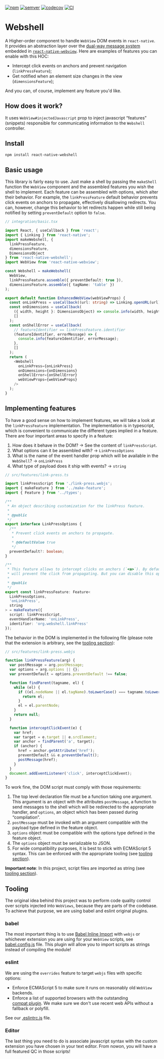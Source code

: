 [![npm](https://img.shields.io/npm/v/react-native-webshell)](https://www.npmjs.com/package/react-native-webshell)
[![semver](https://img.shields.io/badge/semver-2.0.0-e10079.svg)](https://semver.org/spec/v2.0.0.html)
[![codecov](https://img.shields.io/codecov/c/gh/jsamr/react-native-webshell)]((https://codecov.io/gh/jsamr/react-native-webshell))
[![CI](https://github.com/jsamr/react-native-webshell/workflows/CI/badge.svg?branch=master)](https://github.com/jsamr/react-native-webshell/actions?query=branch%3Amaster+workflow%3ACI)

# Webshell

A Higher-order component to handle `WebView` DOM events in `react-native`. It provides an
abstraction layer over the [dual-way message
system](https://github.com/react-native-community/react-native-webview/blob/master/docs/Guide.md#communicating-between-js-and-native)
embedded in
[`react-native-webview`](https://github.com/react-native-community/react-native-webview).
Here are examples of features you can enable with this HOC:

- Intercept click events on anchors and prevent navigation (`linkPressFeature`);
- Get notified when an element size changes in the view (`dimensionsFeature`);

And you can, of course, implement any feature you'd like.

## How does it work?

It uses `WebView#injectedJavascript` prop to inject javascript “features” (snippets) responsible
for communicating information to the `Webshell` controller.

## Install

```bash
npm install react-native-webshell
```

## Basic usage

This library is fairly easy to use. Just make a shell by passing the
`makeShell` function the `WebView` component and the assembled features you wish
the shell to implement. Each feature can be assembled with options, which alter
their behavior. For example, the `linkPressFeature` default behavior prevents
click events on anchors to propagate, effectively disallowing redirects. You
can, however, change this behavior to let redirects happen while still being
notified by setting `preventDefault` option to `false`.

```ts
// integration/basic.tsx

import React, { useCallback } from 'react';
import { Linking } from 'react-native';
import makeWebshell, {
  linkPressFeature,
  dimensionsFeature,
  DimensionsObject
} from 'react-native-webshell';
import WebView from 'react-native-webview';

const Webshell = makeWebshell(
  WebView,
  linkPressFeature.assemble({ preventDefault: true }),
  dimensionsFeature.assemble({ tagName: 'table' })
);

export default function EnhancedWebView(webViewProps) {
  const onLinkPress = useCallback((url: string) => Linking.openURL(url), []);
  const onDimensions = useCallback(
    ({ width, height }: DimensionsObject) => console.info(width, height),
    []
  );
  const onShellError = useCallback(
    // featureIdentifier == linkPressFeature.identifier
    (featureIdentifier, errorMessage) => {
      console.info(featureIdentifier, errorMessage);
    },
    []
  );
  return (
    <Webshell
      onLinkPress={onLinkPress}
      onDimensions={onDimensions}
      onShellError={onShellError}
      webViewProps={webViewProps}
    />
  );
}

```

## Implementing features

To have a good sense on how to implement features, we will take a look at the
`linkPressFeature` implementation. The implementation is in typescript, which
is convenient to communicate the different types implied in a feature. There
are four important areas to specify in a feature:

1. How does it behave in the DOM? → See the content of `linkPressScript`.
2. What options can it be assembled with? → `LinkPressOptions`
3. What is the name of the event handler prop which will be available in the
   `WebShell`? → `onLinkPress`
4. What type of payload does it ship with events? → `string`

```ts
// src/features/link-press.ts

import linkPressScript from './link-press.webjs';
import { makeFeature } from '../make-feature';
import { Feature } from '../types';

/**
 * An object describing customization for the linkPress feature.
 *
 * @public
 */
export interface LinkPressOptions {
  /**
   * Prevent click events on anchors to propagate.
   *
   * @defaultValue true
   */
  preventDefault?: boolean;
}

/**
 * This feature allows to intercept clicks on anchors (`<a>`). By default, it
 * will prevent the click from propagating. But you can disable this option.
 *
 * @public
 */
export const linkPressFeature: Feature<
  LinkPressOptions,
  'onLinkPress',
  string
> = makeFeature({
  script: linkPressScript,
  eventHandlerName: 'onLinkPress',
  identifier: 'org.webshell.linkPress'
});

```

The behavior in the DOM is implemented in the following file (please note that
the extension is arbitrary, see the [tooling section](#tooling)):

```js
// src/features/link-press.webjs

function linkPressFeature(arg) {
  var postMessage = arg.postMessage;
  var options = arg.options || {};
  var preventDefault = options.preventDefault !== false;

  function findParent(tagname, el) {
    while (el) {
      if ((el.nodeName || el.tagName).toLowerCase() === tagname.toLowerCase()) {
        return el;
      }
      el = el.parentNode;
    }
    return null;
  }

  function interceptClickEvent(e) {
    var href;
    var target = e.target || e.srcElement;
    var anchor = findParent('a', target);
    if (anchor) {
      href = anchor.getAttribute('href');
      preventDefault && e.preventDefault();
      postMessage(href);
    }
  }
  document.addEventListener('click', interceptClickEvent);
}

```

To work fine, the DOM script must comply with those requirements:

1. The top level declaration file must be a function taking one argument. This
   argument is an object with the attributes `postMessage`, a function to send
   messages to the shell which will be redirected to the appropriate handler,
   and `options`, an object which has been passed during “compilation”.
2. `postMessage` must be invoked with an argument compatible with the payload
   type defined in the feature object.
3. `options` object must be compatible with the options type defined in the
   feature object.
4. The `options` object must be serializable to JSON.
5. For wide compatibility purposes, it is best to stick with ECMAScript 5
   syntax. This can be enforced with the appropriate tooling (see [tooling section](#tooling)).

**Important note**: In this project, script files are imported as string (see [tooling section](#tooling)).

<a name="tooling"></a>

## Tooling

The original idea behind this project was to perform code quality control over
scripts injected into `WebViews`, because they are parts of the codebase. To
achieve that purpose, we are using babel and eslint original plugins.

### babel

The most important thing is to use [Babel Inline
Import](https://www.npmjs.com/package/babel-plugin-inline-import) with `webjs`
or whichever extension you are using for your `WebView` scripts, see
[babel.config.js](babel.config.js) file. This plugin will allow you to import
scripts as strings instead of compiling the module!

### eslint

We are using the `overrides` feature to target `webjs` files with specific
options:

- Enforce ECMAScript 5 to make sure it runs on reasonably old `WebView`
  backends.
- Enforce a list of supported browsers with the outstanding
  [compat plugin](https://www.npmjs.com/package/eslint-plugin-compat). We make
  sure we don't use recent web APIs without a fallback or polyfill.

See our [.eslintrc.js](.eslintrc.js) file.

### Editor

The last thing you need to do is associate javascript syntax with the custom
extension you have chosen in your text editor. From nowon, you will have a full
featured QC in those scripts!